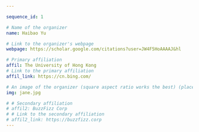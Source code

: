 ```yaml
---

sequence_id: 1

# Name of the organizer
name: Haibao Yu

# Link to the organizer's webpage
webpage: https://scholar.google.com/citations?user=JW4F5HoAAAAJ&hl

# Primary affiliation
affil: The University of Hong Kong
# Link to the primary affiliation
affil_link: https://cn.bing.com/

# An image of the organizer (square aspect ratio works the best) (place in the `assets/img/organizers` directory)
img: jane.jpg

# # Secondary affiliation
# affil2: BuzzFizz Corp
# # Link to the secondary affiliation
# affil2_link: https://buzzfizz.corp
---
```

